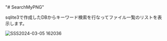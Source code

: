 "# SearchMyPNG" 

sqlite3で作成したDBからキーワード検索を行なってファイル一覧のリストを表示します。

![SSS2024-03-05 162036](https://github.com/hina-choco/SearchMyPNG/assets/162294996/61695cef-48c0-4eb3-ade6-d367e8c0c9f2)
